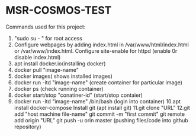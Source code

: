 # MSR-COSMOS-TEST

Commands used for this project:

1. "sudo su - " for root access
2. Configure webpages by adding index.html in /var/www/html/index.html or /var/www/index.html. Configure site-enable for httpd (enable 0r disable index.html)
3. apt install docker.io(installing docker)
4. docker pull "image-name"
5. docker images( shows installed images)
6. docker run -itd "image-name" (create container for particular image)
7. docker ps (check running  container)
8. docker start/stop "conatiner-id" (start/stop contaier)
9. docker run -itd "image-name" /bin/bash (login into container)
10.apt install docker-compose Install git (apt install git)
11.git clone "URL"
12.git add "host machine file-name"    git commit -m "first commit"
git remote add origin "URL"
git push -u orin master (pushing files/code into github repository)
